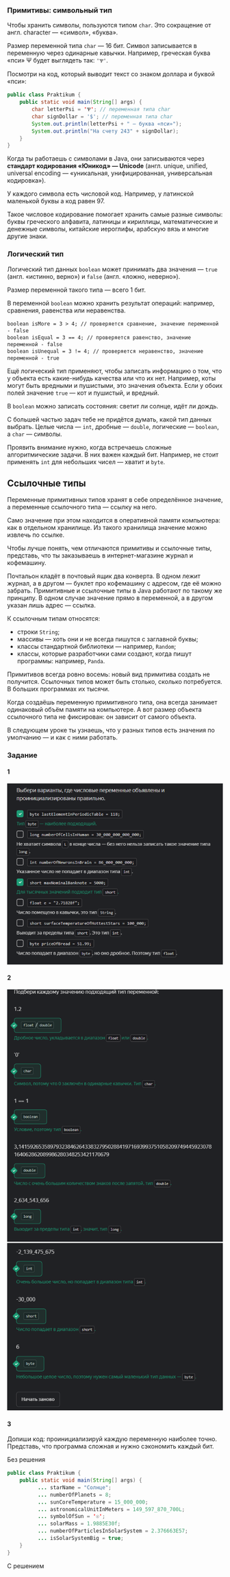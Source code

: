 ### Примитивы: символьный тип

Чтобы хранить символы, пользуются типом `char`. Это сокращение от англ. character — «символ», «буква».

Размер переменной типа `char` — 16 бит. Символ записывается в переменную через одинарные кавычки. Например, греческая буква «пси» Ѱ будет выглядеть так: `'Ѱ'`.

Посмотри на код, который выводит текст со знаком доллара и буквой «пси»:

```java
public class Praktikum {
    public static void main(String[] args) {
        char letterPsi = 'Ѱ'; // переменная типа char
        char signDollar = '$'; // переменная типа char
        System.out.println(letterPsi + " — буква «пси»");
        System.out.println("На счету 243" + signDollar);
    }
}

```

Когда ты работаешь с символами в Java, они записываются через **стандарт кодирования «Юникод» — Unicode** (англ. unique, unified, universal encoding — «уникальная, унифицированная, универсальная кодировка»).

У каждого символа есть числовой код. Например, у латинской маленькой буквы а код равен 97.

Такое числовое кодирование помогает хранить самые разные символы: буквы греческого алфавита, латиницы и кириллицы, математические и денежные символы, китайские иероглифы, арабскую вязь и многие другие знаки.

### Логический тип

Логический тип данных `boolean` может принимать два значения — `true` (англ. «истинно, верно») и `false` (англ. «ложно, неверно»).

Размер переменной такого типа — всего 1 бит.

В переменной `boolean` можно хранить результат операций: например, сравнения, равенства или неравенства.



```
boolean isMore = 3 > 4; // проверяется сравнение, значение переменной - false
boolean isEqual = 3 == 4; // проверяется равенство, значение переменной - false
boolean isUnequal = 3 != 4; // проверяется неравенство, значение переменной - true 
```

Ещё логический тип применяют, чтобы записать информацию о том, что у объекта есть какие-нибудь качества или что их нет. Например, коты могут быть вредными и пушистыми, это значения объекта. Если у обоих полей значение `true` — кот и пушистый, и вредный.

В `boolean` можно записать состояния: светит ли солнце, идёт ли дождь.

С большей частью задач тебе не придётся думать, какой тип данных выбрать. Целые числа — `int`, дробные — `double`, логические — `boolean`, а `char` — символы.

Проявить внимание нужно, когда встречаешь сложные алгоритмические задачи. В них важен каждый бит. Например, не стоит применять `int` для небольших чисел — хватит и `byte`.

## Ссылочные типы

Переменные примитивных типов хранят в себе определённое значение, а переменные ссылочного типа — ссылку на него.

Само значение при этом находится в оперативной памяти компьютера: как в отдельном хранилище. Из такого хранилища значение можно извлечь по ссылке.

Чтобы лучше понять, чем отличаются примитивы и ссылочные типы, представь, что ты заказываешь в интернет-магазине журнал и кофемашину.

Почтальон кладёт в почтовый ящик два конверта. В одном лежит журнал, а в другом — буклет про кофемашину с адресом, где её можно забрать. Примитивные и ссылочные типы в Java работают по такому же принципу. В одном случае значение прямо в переменной, а в другом указан лишь адрес — ссылка.

К ссылочным типам относятся:

- строки `String`;
- массивы — хоть они и не всегда пишутся с заглавной буквы;
- классы стандартной библиотеки — например, `Random`;
- классы, которые разработчики сами создают, когда пишут программы: например, `Panda`.

Примитивов всегда ровно восемь: новый вид примитива создать не получится. Ссылочных типов может быть столько, сколько потребуется. В больших программах их тысячи.

Когда создаёшь переменную примитивного типа, она всегда занимает одинаковый объём памяти на компьютере. А вот размер объекта ссылочного типа не фиксирован: он зависит от самого объекта.

В следующем уроке ты узнаешь, что у разных типов есть значения по умолчанию — и как с ними работать.

### Задание 
#### 1
![img.png](img%2Fimg.png)
#### 2
![img_1.png](img%2Fimg_1.png)
![img_2.png](img%2Fimg_2.png)

#### 3
Допиши код: проинициализируй каждую переменную наиболее точно. Представь, что программа сложная и нужно сэкономить каждый бит.

Без решения
```java
public class Praktikum {
    public static void main(String[] args) {
		  ... starName = "Солнце";
	      ... numberOfPlanets = 8;
	      ... sunCoreTemperature = 15_000_000;
	      ... astronomicalUnitInMeters = 149_597_870_700L;
	      ... symbolOfSun = '☉';
	      ... solarMass = 1.9885E30f;
	      ... numberOfParticlesInSolarSystem = 2.376663E57;
	      ... isSolarSystemBig = true;
    }
}
```

С решением
```java

```